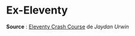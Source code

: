 # Ex-Eleventy

**Source** : [Eleventy Crash Course](https://www.youtube.com/playlist?list=PLtLXFsdHI8JTwScHvB924dY3PNwNJjjuW) de *Jaydan Urwin*